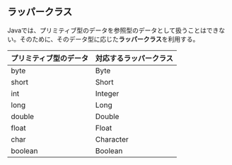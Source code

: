 ## ラッパークラス

Javaでは、プリミティブ型のデータを参照型のデータとして扱うことはできない。そのために、そのデータ型に応じた**ラッパークラス**を利用する。

プリミティブ型のデータ|対応するラッパークラス
--|--
byte|Byte
short|Short
int|Integer
long|Long
double|Double
float|Float
char|Character
boolean|Boolean

